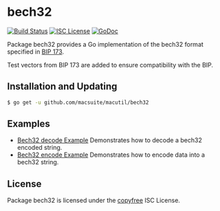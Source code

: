 bech32
==========

[![Build Status](http://img.shields.io/travis/macsuite/macutil.svg)](https://travis-ci.org/macsuite/macutil)
[![ISC License](http://img.shields.io/badge/license-ISC-blue.svg)](http://copyfree.org)
[![GoDoc](https://godoc.org/github.com/macsuite/macutil/bech32?status.png)](http://godoc.org/github.com/macsuite/macutil/bech32)

Package bech32 provides a Go implementation of the bech32 format specified in
[BIP 173](https://github.com/machinecoin/bips/blob/master/bip-0173.mediawiki).

Test vectors from BIP 173 are added to ensure compatibility with the BIP.

## Installation and Updating

```bash
$ go get -u github.com/macsuite/macutil/bech32
```

## Examples

* [Bech32 decode Example](http://godoc.org/github.com/macsuite/macutil/bech32#example-Bech32Decode)
  Demonstrates how to decode a bech32 encoded string.
* [Bech32 encode Example](http://godoc.org/github.com/macsuite/macutil/bech32#example-BechEncode)
  Demonstrates how to encode data into a bech32 string.

## License

Package bech32 is licensed under the [copyfree](http://copyfree.org) ISC
License.
